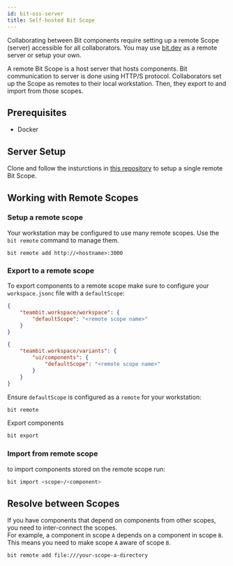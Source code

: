 ```yaml
---
id: bit-oss-server
title: Self-hosted Bit Scope
---
```


Collaborating between Bit components require setting up a remote Scope (server) accessible for all collaborators. You may use [bit.dev](https://bit.dev) as a remote server or setup your own.

A remote Bit Scope is a host server that hosts components. Bit communication to server is done using HTTP/S protocol. Collaborators set up the Scope as remotes to their local workstation. Then, they export to and import from those scopes.  

## Prerequisites

- Docker

## Server Setup

Clone and follow the insturctions in [this repository](https://github.com/teambit/bit-docker) to setup a single remote Bit Scope.

## Working with Remote Scopes

### Setup a remote scope

Your workstation may be configured to use many remote scopes. Use the `bit remote` command to manage them.

```shell
bit remote add http://<hostname>:3000
```

### Export to a remote scope

To export components to a remote scope make sure to configure your `workspace.jsonc` file with a `defaultScope`:

```json title="set defaultWorkspace for a workspace
{
    "teambit.workspace/workspace": {
        "defaultScope": "<remote scope name>"
    }
}
```

```json title="set defaultWorkspace for a variant
{
    "teambit.workspace/variants": {
        "ui/components": {
            "defaultScope": "<remote scope name>"
        }
    }
}
```

Ensure `defaultScope` is configured as a `remote` for your workstation:

```sh
bit remote
```

Export components

```sh
bit export
```

### Import from remote scope

to import components stored on the remote scope run:

```sh
bit import <scope>/<component>
```

## Resolve between Scopes

If you have components that depend on components from other scopes, you need to inter-connect the scopes.  
For example, a component in scope `A` depends on a component in scope `B`. This means you need to make scope `A` aware of scope `B`.  

```shell title="Add scope B as a remote for scope A"
bit remote add file:///your-scope-a-directory
```
